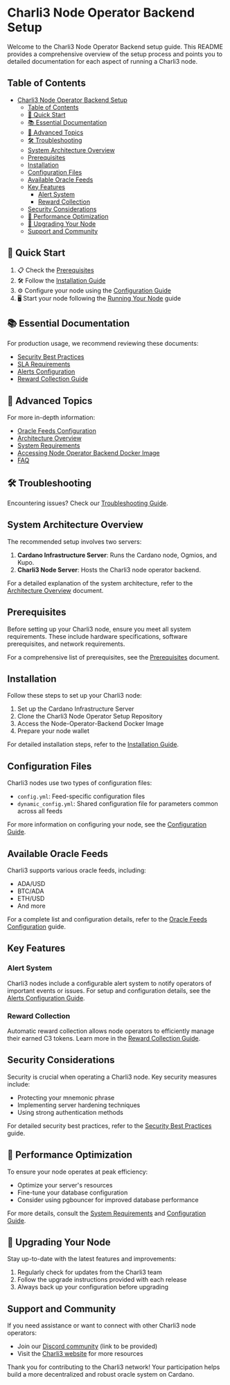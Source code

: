 # Charli3 Node Operator Backend Setup

Welcome to the Charli3 Node Operator Backend setup guide. This README provides a comprehensive overview of the setup process and points you to detailed documentation for each aspect of running a Charli3 node.

## Table of Contents

- [Charli3 Node Operator Backend Setup](#charli3-node-operator-backend-setup)
  - [Table of Contents](#table-of-contents)
  - [🚀 Quick Start](#-quick-start)
  - [📚 Essential Documentation](#-essential-documentation)
  - [🔬 Advanced Topics](#-advanced-topics)
  - [🛠 Troubleshooting](#-troubleshooting)
  - [System Architecture Overview](#system-architecture-overview)
  - [Prerequisites](#prerequisites)
  - [Installation](#installation)
  - [Configuration Files](#configuration-files)
  - [Available Oracle Feeds](#available-oracle-feeds)
  - [Key Features](#key-features)
    - [Alert System](#alert-system)
    - [Reward Collection](#reward-collection)
  - [Security Considerations](#security-considerations)
  - [🚀 Performance Optimization](#-performance-optimization)
  - [🔄 Upgrading Your Node](#-upgrading-your-node)
  - [Support and Community](#support-and-community)

## 🚀 Quick Start

1. 📋 Check the [Prerequisites](docs/Prerequisites.md)
2. 🛠 Follow the [Installation Guide](docs/installation-guide.md)
3. ⚙️ Configure your node using the [Configuration Guide](docs/configuration.md)
4. 🖥️ Start your node following the [Running Your Node](docs/running-your-node.md) guide

## 📚 Essential Documentation

For production usage, we recommend reviewing these documents:

- [Security Best Practices](docs/security-best-practices.md)
- [SLA Requirements](docs/sla-requirements.md)
- [Alerts Configuration](docs/alerts-configuration.md)
- [Reward Collection Guide](docs/reward-collection.md)

## 🔬 Advanced Topics

For more in-depth information:

- [Oracle Feeds Configuration](docs/oracle-feeds-configuration.md)
- [Architecture Overview](docs/architecture-overview.md)
- [System Requirements](docs/system-requirements.md)
- [Accessing Node Operator Backend Docker Image](docs/accessing-docker-image.md)
- [FAQ](docs/charli3_node_operator_faq.md)

## 🛠 Troubleshooting

Encountering issues? Check our [Troubleshooting Guide](docs/troubleshooting.md).

## System Architecture Overview

The recommended setup involves two servers:
1. **Cardano Infrastructure Server**: Runs the Cardano node, Ogmios, and Kupo.
2. **Charli3 Node Server**: Hosts the Charli3 node operator backend.

For a detailed explanation of the system architecture, refer to the [Architecture Overview](docs/architecture-overview.md) document.

## Prerequisites

Before setting up your Charli3 node, ensure you meet all system requirements. These include hardware specifications, software prerequisites, and network requirements.

For a comprehensive list of prerequisites, see the [Prerequisites](docs/Prerequisites.md) document.

## Installation

Follow these steps to set up your Charli3 node:

1. Set up the Cardano Infrastructure Server
2. Clone the Charli3 Node Operator Setup Repository
3. Access the Node-Operator-Backend Docker Image
4. Prepare your node wallet

For detailed installation steps, refer to the [Installation Guide](docs/installation-guide.md).

## Configuration Files

Charli3 nodes use two types of configuration files:
- `config.yml`: Feed-specific configuration files
- `dynamic_config.yml`: Shared configuration file for parameters common across all feeds

For more information on configuring your node, see the [Configuration Guide](docs/configuration.md).

## Available Oracle Feeds

Charli3 supports various oracle feeds, including:
- ADA/USD
- BTC/ADA
- ETH/USD
- And more

For a complete list and configuration details, refer to the [Oracle Feeds Configuration](docs/oracle-feeds-configuration.md) guide.

## Key Features

### Alert System
Charli3 nodes include a configurable alert system to notify operators of important events or issues. For setup and configuration details, see the [Alerts Configuration Guide](docs/alerts-configuration.md).

### Reward Collection
Automatic reward collection allows node operators to efficiently manage their earned C3 tokens. Learn more in the [Reward Collection Guide](docs/reward-collection.md).


## Security Considerations

Security is crucial when operating a Charli3 node. Key security measures include:

- Protecting your mnemonic phrase
- Implementing server hardening techniques
- Using strong authentication methods

For detailed security best practices, refer to the [Security Best Practices](docs/security-best-practices.md) guide.

## 🚀 Performance Optimization

To ensure your node operates at peak efficiency:

- Optimize your server's resources
- Fine-tune your database configuration
- Consider using pgbouncer for improved database performance

For more details, consult the [System Requirements](docs/system-requirements.md) and [Configuration Guide](docs/configuration.md).

## 🔄 Upgrading Your Node

Stay up-to-date with the latest features and improvements:

1. Regularly check for updates from the Charli3 team
2. Follow the upgrade instructions provided with each release
3. Always back up your configuration before upgrading

## Support and Community

If you need assistance or want to connect with other Charli3 node operators:

- Join our [Discord community](#) (link to be provided)
- Visit the [Charli3 website](https://charli3.io) for more resources

Thank you for contributing to the Charli3 network! Your participation helps build a more decentralized and robust oracle system on Cardano.
